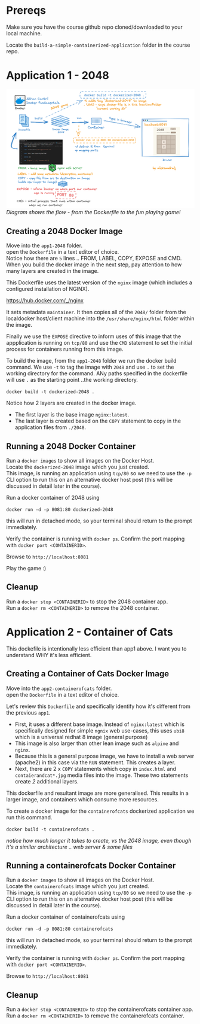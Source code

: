 
# Prereqs

Make sure you have the course github repo cloned/downloaded to your local machine.

Locate the `build-a-simple-containerized-application` folder in the course repo. 

# Application 1 - 2048

![2048-diagram](files/2048-game.png)
*Diagram shows the flow -  from the Dockerfile to the fun playing game!*
## Creating a 2048 Docker Image

Move into the `app1-2048` folder.  
open the `Dockerfile` in a text editor of choice.  
Notice how there are `5` lines .. FROM, LABEL, COPY, EXPOSE and CMD. When you build the docker image in the next step, pay attention to how many layers are created in the image.  

This Dockerfile uses the latest version of the `nginx` image (which includes a configured installation of NGINX).  

https://hub.docker.com/_/nginx  

It sets metadata `maintainer`. It then copies all of the `2048/` folder from the localdocker host/client machine into the `/usr/share/nginx/html` folder within the image.  

Finally we use the `EXPOSE` directive to inform uses of this image that the appplication is running on `tcp/80` and use the `CMD` statement to set the initial process for containers running from this image.  

To build the image, from the `app1-2048` folder we run the docker build command. We use `-t` to tag the image with `2048` and use `.` to set the working directory for the command. ANy paths specified in the dockerfile will use `.` as the starting point ..the working directory.  

```docker build -t dockerized-2048 .```

Notice how 2 layers are created in the docker image. 

- The first layer is the base image `nginx:latest`. 
- The last layer is created based on the `COPY` statement to copy in the application files from `./2048`.  

## Running a 2048 Docker Container

Run a `docker images` to show all images on the Docker Host.  
Locate the `dockerized-2048` image which you just created.  
This image, is running an application using `tcp/80` so we need to use the `-p` CLI option to run this on an alternative docker host post (this will be discussed in detail later in the course).  

Run a docker container of 2048 using 

`docker run -d -p 8081:80 dockerized-2048`  

this will run in detached mode, so your terminal should return to the prompt immediately.  

Verify the container is running with `docker ps`. Confirm the port mapping with `docker port <CONTAINERID>`.  

Browse to `http://localhost:8081`  

Play the game :)

## Cleanup

Run a `docker stop <CONTAINERID>` to stop the 2048 container app.  
Run a `docker rm <CONTAINERID>` to remove the 2048 container.  

# Application 2 - Container of Cats

This dockefile is intentionally less efficient than app1 above. I want you to understand WHY it's less efficient.  

## Creating a Container of Cats Docker Image

Move into the `app2-containerofcats` folder.  
open the `Dockerfile` in a text editor of choice.

Let's review this `Dockerfile` and specifically identify how it's different from the previous `app1`. 

- First, it uses a different base image. Instead of `nginx:latest` which is specifically designed for simple `ngnix` web use-cases, this uses `ubi8` which is a universal redhat 8 image (general purpose)
- This image is also larger than other lean image such as `alpine` and `nginx`.
- Because this is a general purpose image, we have to install a web server (apache2) in this case via the `RUN` statement. This creates a layer.
- Next, there are 2 x `COPY` statements which copy in `index.html` and `contaierandcat*.jpg` media files into the image. These two statements create _2_ additional layers.  

This dockerfile and resultant image are more generalised. This results in a larger image, and containers which consume more resources.  

To create a docker image for the `containerofcats` dockerized application we run this command.  

```docker build -t containerofcats .```

*notice how much longer it takes to create, vs the 2048 image, even though it's a similar architecture .. web server & some files*  

## Running a containerofcats Docker Container  

Run a `docker images` to show all images on the Docker Host.  
Locate the `containerofcats` image which you just created.  
This image, is running an application using `tcp/80` so we need to use the `-p` CLI option to run this on an alternative docker host post (this will be discussed in detail later in the course).  

Run a docker container of containerofcats using 

`docker run -d -p 8081:80 containerofcats`  

this will run in detached mode, so your terminal should return to the prompt immediately.  

Verify the container is running with `docker ps`. Confirm the port mapping with `docker port <CONTAINERID>`.  

Browse to `http://localhost:8081`  

## Cleanup

Run a `docker stop <CONTAINERID>` to stop the containerofcats container app.  
Run a `docker rm <CONTAINERID>` to remove the containerofcats container.  

